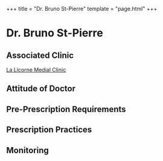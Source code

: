 +++
title = "Dr. Bruno St-Pierre"
template = "page.html"
+++

# Dr. Bruno St-Pierre
## Associated Clinic
[La Licorne Medial Clinic](@/blog/clinics/licorne.md)
## Attitude of Doctor
## Pre-Prescription Requirements
## Prescription Practices
## Monitoring

